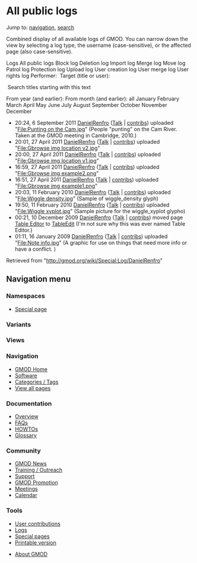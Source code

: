 <div id="mw-page-base" class="noprint">

</div>

<div id="mw-head-base" class="noprint">

</div>

<div id="content" class="mw-body" role="main">

<span id="top"></span>

<div id="mw-js-message" style="display:none;">

</div>



# <span dir="auto">All public logs</span>

<div id="bodyContent">

<div id="contentSub">

</div>

<div id="jump-to-nav" class="mw-jump">

Jump to: [navigation](#mw-navigation), [search](#p-search)

</div>

<div id="mw-content-text">

Combined display of all available logs of GMOD. You can narrow down the
view by selecting a log type, the username (case-sensitive), or the
affected page (also case-sensitive).

Logs All public logs Block log Deletion log Import log Merge log Move
log Patrol log Protection log Upload log User creation log User merge
log User rights log <span style="white-space: nowrap">Performer: </span>
<span style="white-space: nowrap">Target (title or user): </span>

 Search titles starting with this text

From year (and earlier): From month (and earlier): all January February
March April May June July August September October November December

- 20:24, 6 September 2011
  <a href="/wiki/User:DanielRenfro" class="mw-userlink"
  title="User:DanielRenfro">DanielRenfro</a>
  <span class="mw-usertoollinks">(<a
  href="/mediawiki/index.php?title=User_talk:DanielRenfro&amp;action=edit&amp;redlink=1"
  class="new"
  title="User talk:DanielRenfro (page does not exist)">Talk</a> \|
  [contribs](/wiki/Special:Contributions/DanielRenfro "Special:Contributions/DanielRenfro"))</span>
  uploaded "[File:Punting on the
  Cam.jpg](/wiki/File:Punting_on_the_Cam.jpg "File:Punting on the Cam.jpg")"
  <span class="comment">(People "punting" on the Cam River. Taken at the
  GMOD meeting in Cambridge, 2010.)</span>
- 20:01, 27 April 2011
  <a href="/wiki/User:DanielRenfro" class="mw-userlink"
  title="User:DanielRenfro">DanielRenfro</a>
  <span class="mw-usertoollinks">(<a
  href="/mediawiki/index.php?title=User_talk:DanielRenfro&amp;action=edit&amp;redlink=1"
  class="new"
  title="User talk:DanielRenfro (page does not exist)">Talk</a> \|
  [contribs](/wiki/Special:Contributions/DanielRenfro "Special:Contributions/DanielRenfro"))</span>
  uploaded "[File:Gbrowse img location
  v2.jpg](/wiki/File:Gbrowse_img_location_v2.jpg "File:Gbrowse img location v2.jpg")"
- 20:00, 27 April 2011
  <a href="/wiki/User:DanielRenfro" class="mw-userlink"
  title="User:DanielRenfro">DanielRenfro</a>
  <span class="mw-usertoollinks">(<a
  href="/mediawiki/index.php?title=User_talk:DanielRenfro&amp;action=edit&amp;redlink=1"
  class="new"
  title="User talk:DanielRenfro (page does not exist)">Talk</a> \|
  [contribs](/wiki/Special:Contributions/DanielRenfro "Special:Contributions/DanielRenfro"))</span>
  uploaded "[File:Gbrowse img location
  v1.jpg](/wiki/File:Gbrowse_img_location_v1.jpg "File:Gbrowse img location v1.jpg")"
- 16:59, 27 April 2011
  <a href="/wiki/User:DanielRenfro" class="mw-userlink"
  title="User:DanielRenfro">DanielRenfro</a>
  <span class="mw-usertoollinks">(<a
  href="/mediawiki/index.php?title=User_talk:DanielRenfro&amp;action=edit&amp;redlink=1"
  class="new"
  title="User talk:DanielRenfro (page does not exist)">Talk</a> \|
  [contribs](/wiki/Special:Contributions/DanielRenfro "Special:Contributions/DanielRenfro"))</span>
  uploaded "[File:Gbrowse img
  example2.png](/wiki/File:Gbrowse_img_example2.png "File:Gbrowse img example2.png")"
- 16:51, 27 April 2011
  <a href="/wiki/User:DanielRenfro" class="mw-userlink"
  title="User:DanielRenfro">DanielRenfro</a>
  <span class="mw-usertoollinks">(<a
  href="/mediawiki/index.php?title=User_talk:DanielRenfro&amp;action=edit&amp;redlink=1"
  class="new"
  title="User talk:DanielRenfro (page does not exist)">Talk</a> \|
  [contribs](/wiki/Special:Contributions/DanielRenfro "Special:Contributions/DanielRenfro"))</span>
  uploaded "[File:Gbrowse img
  example1.png](/wiki/File:Gbrowse_img_example1.png "File:Gbrowse img example1.png")"
- 20:03, 11 February 2010
  <a href="/wiki/User:DanielRenfro" class="mw-userlink"
  title="User:DanielRenfro">DanielRenfro</a>
  <span class="mw-usertoollinks">(<a
  href="/mediawiki/index.php?title=User_talk:DanielRenfro&amp;action=edit&amp;redlink=1"
  class="new"
  title="User talk:DanielRenfro (page does not exist)">Talk</a> \|
  [contribs](/wiki/Special:Contributions/DanielRenfro "Special:Contributions/DanielRenfro"))</span>
  uploaded "[File:Wiggle
  density.jpg](/wiki/File:Wiggle_density.jpg "File:Wiggle density.jpg")"
  <span class="comment">(Sample of wiggle_density glyph)</span>
- 19:50, 11 February 2010
  <a href="/wiki/User:DanielRenfro" class="mw-userlink"
  title="User:DanielRenfro">DanielRenfro</a>
  <span class="mw-usertoollinks">(<a
  href="/mediawiki/index.php?title=User_talk:DanielRenfro&amp;action=edit&amp;redlink=1"
  class="new"
  title="User talk:DanielRenfro (page does not exist)">Talk</a> \|
  [contribs](/wiki/Special:Contributions/DanielRenfro "Special:Contributions/DanielRenfro"))</span>
  uploaded "[File:Wiggle
  xyplot.jpg](/wiki/File:Wiggle_xyplot.jpg "File:Wiggle xyplot.jpg")"
  <span class="comment">(Sample picture for the wiggle_xyplot
  glypho)</span>
- 00:21, 10 December 2009
  <a href="/wiki/User:DanielRenfro" class="mw-userlink"
  title="User:DanielRenfro">DanielRenfro</a>
  <span class="mw-usertoollinks">(<a
  href="/mediawiki/index.php?title=User_talk:DanielRenfro&amp;action=edit&amp;redlink=1"
  class="new"
  title="User talk:DanielRenfro (page does not exist)">Talk</a> \|
  [contribs](/wiki/Special:Contributions/DanielRenfro "Special:Contributions/DanielRenfro"))</span>
  moved page
  <a href="/mediawiki/index.php?title=Table_Editor&amp;redirect=no"
  class="mw-redirect" title="Table Editor">Table Editor</a> to
  [TableEdit](/wiki/TableEdit "TableEdit") <span class="comment">(I'm
  not sure why this was ever named Table Editor.)</span>
- 01:11, 16 January 2009
  <a href="/wiki/User:DanielRenfro" class="mw-userlink"
  title="User:DanielRenfro">DanielRenfro</a>
  <span class="mw-usertoollinks">(<a
  href="/mediawiki/index.php?title=User_talk:DanielRenfro&amp;action=edit&amp;redlink=1"
  class="new"
  title="User talk:DanielRenfro (page does not exist)">Talk</a> \|
  [contribs](/wiki/Special:Contributions/DanielRenfro "Special:Contributions/DanielRenfro"))</span>
  uploaded "[File:Note
  info.jpg](/wiki/File:Note_info.jpg "File:Note info.jpg")"
  <span class="comment">(A graphic for use on things that need more info
  or have a conflict. )</span>

</div>

<div class="printfooter">

Retrieved from "<http://gmod.org/wiki/Special:Log/DanielRenfro>"

</div>

<div id="catlinks" class="catlinks catlinks-allhidden">

</div>

<div class="visualClear">

</div>

</div>

</div>

<div id="mw-navigation">

## Navigation menu

<div id="mw-head">



<div id="left-navigation">

<div id="p-namespaces" class="vectorTabs" role="navigation"
aria-labelledby="p-namespaces-label">

### Namespaces

- <span id="ca-nstab-special">[Special
  page](/wiki/Special:Log/DanielRenfro "This is a special page, you cannot edit the page itself")</span>

</div>

<div id="p-variants" class="vectorMenu emptyPortlet" role="navigation"
aria-labelledby="p-variants-label">

### 

### Variants[](#)

<div class="menu">

</div>

</div>

</div>

<div id="right-navigation">

<div id="p-views" class="vectorTabs emptyPortlet" role="navigation"
aria-labelledby="p-views-label">

### Views

</div>



</div>



</div>

</div>

</div>

<div id="mw-panel">

<div id="p-logo" role="banner">

<a href="/wiki/Main_Page"
style="background-image: url(http://gmod.org/images/GMOD-cogs.png);"
title="Visit the main page"></a>

</div>

<div id="p-Navigation" class="portal" role="navigation"
aria-labelledby="p-Navigation-label">

### Navigation

<div class="body">

- <span id="n-GMOD-Home">[GMOD Home](/wiki/Main_Page)</span>
- <span id="n-Software">[Software](/wiki/GMOD_Components)</span>
- <span id="n-Categories-.2F-Tags">[Categories /
  Tags](/wiki/Categories)</span>
- <span id="n-View-all-pages">[View all
  pages](/wiki/Special:AllPages)</span>

</div>

</div>

<div id="p-Documentation" class="portal" role="navigation"
aria-labelledby="p-Documentation-label">

### Documentation

<div class="body">

- <span id="n-Overview">[Overview](/wiki/Overview)</span>
- <span id="n-FAQs">[FAQs](/wiki/Category:FAQ)</span>
- <span id="n-HOWTOs">[HOWTOs](/wiki/Category:HOWTO)</span>
- <span id="n-Glossary">[Glossary](/wiki/Glossary)</span>

</div>

</div>

<div id="p-Community" class="portal" role="navigation"
aria-labelledby="p-Community-label">

### Community

<div class="body">

- <span id="n-GMOD-News">[GMOD News](/wiki/GMOD_News)</span>
- <span id="n-Training-.2F-Outreach">[Training /
  Outreach](/wiki/Training_and_Outreach)</span>
- <span id="n-Support">[Support](/wiki/Support)</span>
- <span id="n-GMOD-Promotion">[GMOD
  Promotion](/wiki/GMOD_Promotion)</span>
- <span id="n-Meetings">[Meetings](/wiki/Meetings)</span>
- <span id="n-Calendar">[Calendar](/wiki/Calendar)</span>

</div>

</div>

<div id="p-tb" class="portal" role="navigation"
aria-labelledby="p-tb-label">

### Tools

<div class="body">

- <span id="t-contributions">[User
  contributions](/wiki/Special:Contributions/DanielRenfro "A list of contributions of this user")</span>
- <span id="t-log">[Logs](/wiki/Special:Log/DanielRenfro)</span>
- <span id="t-specialpages"><a href="/wiki/Special:SpecialPages" accesskey="q"
  title="A list of all special pages [q]">Special pages</a></span>
- <span id="t-print"><a
  href="/mediawiki/index.php?title=Special:Log/DanielRenfro&amp;printable=yes"
  rel="alternate" accesskey="p"
  title="Printable version of this page [p]">Printable version</a></span>

</div>

</div>

</div>

</div>

<div id="footer" role="contentinfo">

- <span id="footer-places-about">[About
  GMOD](/wiki/GMOD:About "GMOD:About")</span>

<!-- -->






</div>
